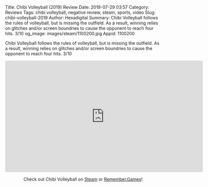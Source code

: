 Title: Chibi Volleyball (2019) Review
Date: 2019-07-29 03:57
Category: Reviews
Tags: chibi volleyball, negative review, steam, sports, video
Slug: chibi-volleyball-2019
Author: Hexadigital
Summary: Chibi Volleyball follows the rules of volleyball, but is missing the outfield. As a result, winning relies on glitches and/or screen boundries to cause the opponent to reach four hits. 3/10
og_image: images/steam/1100200.jpg
Appid: 1100200

Chibi Volleyball follows the rules of volleyball, but is missing the outfield. As a result, winning relies on glitches and/or screen boundries to cause the opponent to reach four hits. 3/10

<center><iframe src="https://www.youtube.com/embed/A7PUFbJ6ZTA?feature=oembed" allow="accelerometer; autoplay; encrypted-media; gyroscope; picture-in-picture" width="640" height="360" frameborder="0"></iframe>

Check out Chibi Volleyball on [Steam](https://store.steampowered.com/app/1100200/?curator_clanid=34633900) or [Remember.Games](https://remember.games/game/144/)!</center>